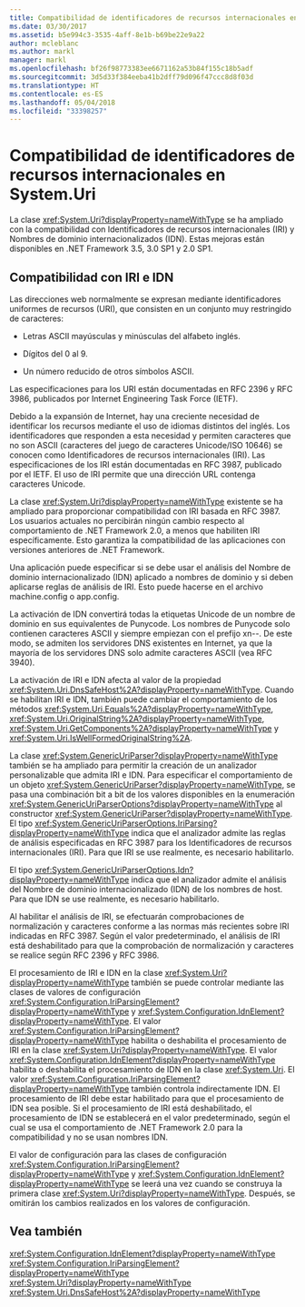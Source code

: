 ```yaml
---
title: Compatibilidad de identificadores de recursos internacionales en System.Uri
ms.date: 03/30/2017
ms.assetid: b5e994c3-3535-4aff-8e1b-b69be22e9a22
author: mcleblanc
ms.author: markl
manager: markl
ms.openlocfilehash: bf26f98773383ee6671162a53b84f155c18b5adf
ms.sourcegitcommit: 3d5d33f384eeba41b2dff79d096f47ccc8d8f03d
ms.translationtype: HT
ms.contentlocale: es-ES
ms.lasthandoff: 05/04/2018
ms.locfileid: "33398257"
---
```

# <a name="international-resource-identifier-support-in-systemuri"></a>Compatibilidad de identificadores de recursos internacionales en System.Uri
La clase <xref:System.Uri?displayProperty=nameWithType> se ha ampliado con la compatibilidad con Identificadores de recursos internacionales (IRI) y Nombres de dominio internacionalizados (IDN). Estas mejoras están disponibles en .NET Framework 3.5, 3.0 SP1 y 2.0 SP1.  
  
## <a name="iri-and-idn-support"></a>Compatibilidad con IRI e IDN  
 Las direcciones web normalmente se expresan mediante identificadores uniformes de recursos (URI), que consisten en un conjunto muy restringido de caracteres:  
  
-   Letras ASCII mayúsculas y minúsculas del alfabeto inglés.  
  
-   Dígitos del 0 al 9.  
  
-   Un número reducido de otros símbolos ASCII.  
  
 Las especificaciones para los URI están documentadas en RFC 2396 y RFC 3986, publicados por Internet Engineering Task Force (IETF).  
  
 Debido a la expansión de Internet, hay una creciente necesidad de identificar los recursos mediante el uso de idiomas distintos del inglés. Los identificadores que responden a esta necesidad y permiten caracteres que no son ASCII (caracteres del juego de caracteres Unicode/ISO 10646) se conocen como Identificadores de recursos internacionales (IRI). Las especificaciones de los IRI están documentadas en RFC 3987, publicado por el IETF. El uso de IRI permite que una dirección URL contenga caracteres Unicode.  
  
 La clase <xref:System.Uri?displayProperty=nameWithType> existente se ha ampliado para proporcionar compatibilidad con IRI basada en RFC 3987. Los usuarios actuales no percibirán ningún cambio respecto al comportamiento de .NET Framework 2.0, a menos que habiliten IRI específicamente. Esto garantiza la compatibilidad de las aplicaciones con versiones anteriores de .NET Framework.  
  
 Una aplicación puede especificar si se debe usar el análisis del Nombre de dominio internacionalizado (IDN) aplicado a nombres de dominio y si deben aplicarse reglas de análisis de IRI. Esto puede hacerse en el archivo machine.config o app.config.  
  
 La activación de IDN convertirá todas la etiquetas Unicode de un nombre de dominio en sus equivalentes de Punycode. Los nombres de Punycode solo contienen caracteres ASCII y siempre empiezan con el prefijo xn--. De este modo, se admiten los servidores DNS existentes en Internet, ya que la mayoría de los servidores DNS solo admite caracteres ASCII (vea RFC 3940).  
  
 La activación de IRI e IDN afecta al valor de la propiedad <xref:System.Uri.DnsSafeHost%2A?displayProperty=nameWithType>. Cuando se habilitan IRI e IDN, también puede cambiar el comportamiento de los métodos <xref:System.Uri.Equals%2A?displayProperty=nameWithType>, <xref:System.Uri.OriginalString%2A?displayProperty=nameWithType>, <xref:System.Uri.GetComponents%2A?displayProperty=nameWithType> y <xref:System.Uri.IsWellFormedOriginalString%2A>.  
  
 La clase <xref:System.GenericUriParser?displayProperty=nameWithType> también se ha ampliado para permitir la creación de un analizador personalizable que admita IRI e IDN. Para especificar el comportamiento de un objeto <xref:System.GenericUriParser?displayProperty=nameWithType>, se pasa una combinación bit a bit de los valores disponibles en la enumeración <xref:System.GenericUriParserOptions?displayProperty=nameWithType> al constructor <xref:System.GenericUriParser?displayProperty=nameWithType>. El tipo <xref:System.GenericUriParserOptions.IriParsing?displayProperty=nameWithType> indica que el analizador admite las reglas de análisis especificadas en RFC 3987 para los Identificadores de recursos internacionales (IRI). Para que IRI se use realmente, es necesario habilitarlo.  
  
 El tipo <xref:System.GenericUriParserOptions.Idn?displayProperty=nameWithType> indica que el analizador admite el análisis del Nombre de dominio internacionalizado (IDN) de los nombres de host. Para que IDN se use realmente, es necesario habilitarlo.  
  
 Al habilitar el análisis de IRI, se efectuarán comprobaciones de normalización y caracteres conforme a las normas más recientes sobre IRI indicadas en RFC 3987. Según el valor predeterminado, el análisis de IRI está deshabilitado para que la comprobación de normalización y caracteres se realice según RFC 2396 y RFC 3986.  
  
 El procesamiento de IRI e IDN en la clase <xref:System.Uri?displayProperty=nameWithType> también se puede controlar mediante las clases de valores de configuración <xref:System.Configuration.IriParsingElement?displayProperty=nameWithType> y <xref:System.Configuration.IdnElement?displayProperty=nameWithType>. El valor <xref:System.Configuration.IriParsingElement?displayProperty=nameWithType> habilita o deshabilita el procesamiento de IRI en la clase <xref:System.Uri?displayProperty=nameWithType>. El valor <xref:System.Configuration.IdnElement?displayProperty=nameWithType> habilita o deshabilita el procesamiento de IDN en la clase <xref:System.Uri>. El valor <xref:System.Configuration.IriParsingElement?displayProperty=nameWithType> también controla indirectamente IDN. El procesamiento de IRI debe estar habilitado para que el procesamiento de IDN sea posible. Si el procesamiento de IRI está deshabilitado, el procesamiento de IDN se establecerá en el valor predeterminado, según el cual se usa el comportamiento de .NET Framework 2.0 para la compatibilidad y no se usan nombres IDN.  
  
 El valor de configuración para las clases de configuración <xref:System.Configuration.IriParsingElement?displayProperty=nameWithType> y <xref:System.Configuration.IdnElement?displayProperty=nameWithType> se leerá una vez cuando se construya la primera clase <xref:System.Uri?displayProperty=nameWithType>. Después, se omitirán los cambios realizados en los valores de configuración.  
  
## <a name="see-also"></a>Vea también  
 <xref:System.Configuration.IdnElement?displayProperty=nameWithType>  
 <xref:System.Configuration.IriParsingElement?displayProperty=nameWithType>  
 <xref:System.Uri?displayProperty=nameWithType>  
 <xref:System.Uri.DnsSafeHost%2A?displayProperty=nameWithType>
